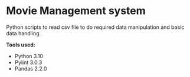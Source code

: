 # Movie Management system

Python scripts to read csv file to do required data manipulation and basic data handling.

**Tools used:**

- Python 3.10
- Pylint 3.0.3
- Pandas 2.2.0

